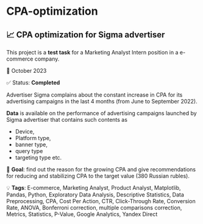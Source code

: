 # CPA-optimization

## 📈 CPA optimization for Sigma advertiser
This project is a **test task** for a Marketing Analyst Intern position in a e-commerce company.

📅 October 2023

✅ Status: **Completed**

Advertiser Sigma complains about the constant increase in CPA for its advertising campaigns in the last 4 months (from June to September 2022). 

**Data** is available on the performance of advertising campaigns launched by Sigma advertiser that contains such contents as

- Device,
- Platform type,
- banner type,
- query type
- targeting type etc. 

🎯 **Goal**: find out the reason for the growing CPA and give recommendations for reducing and stabilizing CPA to the target value (380 Russian rubles).

💡 **Tags**: E-commerce, Marketing Analyst, Product Analyst, Matplotlib, Pandas, Python, Exploratory Data Analysis, Descriptive Statistics, Data Preprocessing, CPA, Cost Per Action, CTR, Click-Through Rate, Conversion Rate, ANOVA, Bonferroni correction, multiple comparisons correction, Metrics, Statistics, P-Value, Google Analytics, Yandex Direct
